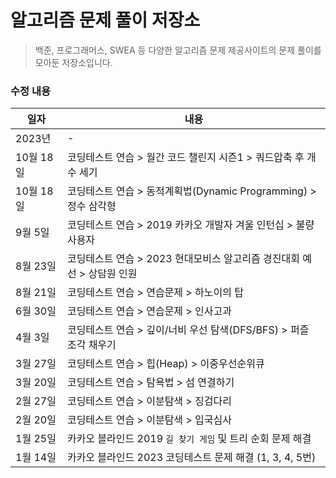 # 알고리즘 문제 풀이 저장소

> 백준, 프로그래머스, SWEA 등 다양한 알고리즘 문제 제공사이트의 문제 풀이를 모아둔 저장소입니다.

### 수정 내용

| 일자      | 내용                                                         |
| --------- | ------------------------------------------------------------ |
| 2023년    | -                                                            |
| 10월 18일 | 코딩테스트 연습 > 월간 코드 챌린지 시즌1 > 쿼드압축 후 개수 세기 |
| 10월 18일 | 코딩테스트 연습 > 동적계획법(Dynamic Programming) > 정수 삼각형 |
| 9월 5일   | 코딩테스트 연습 > 2019 카카오 개발자 겨울 인턴십 > 불량 사용자 |
| 8월 23일  | 코딩테스트 연습 > 2023 현대모비스 알고리즘 경진대회 예선 > 상담원 인원 |
| 8월 21일  | 코딩테스트 연습 > 연습문제 > 하노이의 탑                     |
| 6월 30일  | 코딩테스트 연습 > 연습문제 > 인사고과                        |
| 4월 3일   | 코딩테스트 연습 > 깊이/너비 우선 탐색(DFS/BFS) > 퍼즐 조각 채우기 |
| 3월 27일  | 코딩테스트 연습 > 힙(Heap) > 이중우선순위큐                  |
| 3월 20일  | 코딩테스트 연습 > 탐욕법 > 섬 연결하기                       |
| 2월 27일  | 코딩테스트 연습 > 이분탐색 > 징검다리                        |
| 2월 20일  | 코딩테스트 연습 > 이분탐색 > 입국심사                        |
| 1월 25일  | 카카오 블라인드 2019 `길 찾기 게임` 및 트리 순회 문제 해결   |
| 1월 14일  | 카카오 블라인드 2023 코딩테스트 문제 해결 (1, 3, 4, 5번)     |

